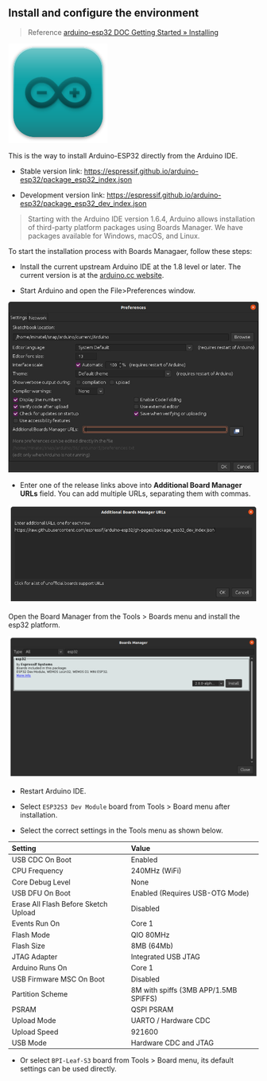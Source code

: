 ## Install and configure the environment

> Reference [arduino-esp32 DOC Getting Started » Installing](https://docs.espressif.com/projects/arduino-esp32/en/latest/installing.html)

![](../assets/images/logo_arduino.png)

This is the way to install Arduino-ESP32 directly from the Arduino IDE.

- Stable version link: https://espressif.github.io/arduino-esp32/package_esp32_index.json

- Development version link: https://espressif.github.io/arduino-esp32/package_esp32_dev_index.json

> Starting with the Arduino IDE version 1.6.4, Arduino allows installation of third-party platform packages using Boards Manager. We have packages available for Windows, macOS, and Linux.

To start the installation process with Boards Managaer, follow these steps:

- Install the current upstream Arduino IDE at the 1.8 level or later. The current version is at the [arduino.cc website](https://www.arduino.cc/en/software).

- Start Arduino and open the File>Preferences window.

![](../assets/images/arduino_install_guide_preferences.png)

- Enter one of the release links above into **Additional Board Manager URLs** field. You can add multiple URLs, separating them with commas.

![](../assets/images/arduino_install_guide_boards_manager_url.png)

Open the Board Manager from the Tools > Boards menu and install the esp32 platform.

![](../assets/images/arduino_install_guide_boards_manager_esp32.png)

- Restart Arduino IDE.

- Select `ESP32S3 Dev Module` board from Tools > Board menu after installation.

- Select the correct settings in the Tools menu as shown below.

| Setting                  | Value                            |
| :----------------------- | :------------------------------- |
| USB CDC On Boot          | Enabled                          |
| CPU Frequency            | 240MHz (WiFi)                    |
| Core Debug Level         | None                             |
| USB DFU On Boot          | Enabled (Requires USB-OTG Mode)  |
| Erase All Flash Before Sketch Upload | Disabled             |
| Events Run On            | Core 1                           |
| Flash Mode               | QIO 80MHz                        |
| Flash Size               | 8MB (64Mb)                       |
| JTAG Adapter             | Integrated USB JTAG              |
| Arduino Runs On          | Core 1                           |
| USB Firmware MSC On Boot | Disabled                         |
| Partition Scheme         | 8M with spiffs (3MB APP/1.5MB SPIFFS) |
| PSRAM                    | QSPI PSRAM                       |
| Upload Mode              | UARTO / Hardware CDC             |
| Upload Speed             | 921600                           |
| USB Mode                 | Hardware CDC and JTAG            |

- Or select `BPI-Leaf-S3` board from Tools > Board menu, its default settings can be used directly.